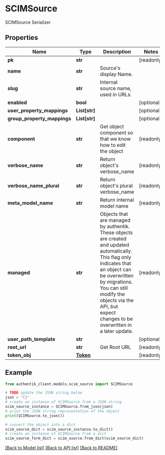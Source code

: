 # SCIMSource

SCIMSource Serializer

## Properties

Name | Type | Description | Notes
------------ | ------------- | ------------- | -------------
**pk** | **str** |  | [readonly] 
**name** | **str** | Source&#39;s display Name. | 
**slug** | **str** | Internal source name, used in URLs. | 
**enabled** | **bool** |  | [optional] 
**user_property_mappings** | **List[str]** |  | [optional] 
**group_property_mappings** | **List[str]** |  | [optional] 
**component** | **str** | Get object component so that we know how to edit the object | [readonly] 
**verbose_name** | **str** | Return object&#39;s verbose_name | [readonly] 
**verbose_name_plural** | **str** | Return object&#39;s plural verbose_name | [readonly] 
**meta_model_name** | **str** | Return internal model name | [readonly] 
**managed** | **str** | Objects that are managed by authentik. These objects are created and updated automatically. This flag only indicates that an object can be overwritten by migrations. You can still modify the objects via the API, but expect changes to be overwritten in a later update. | [readonly] 
**user_path_template** | **str** |  | [optional] 
**root_url** | **str** | Get Root URL | [readonly] 
**token_obj** | [**Token**](Token.md) |  | [readonly] 

## Example

```python
from authentik_client.models.scim_source import SCIMSource

# TODO update the JSON string below
json = "{}"
# create an instance of SCIMSource from a JSON string
scim_source_instance = SCIMSource.from_json(json)
# print the JSON string representation of the object
print(SCIMSource.to_json())

# convert the object into a dict
scim_source_dict = scim_source_instance.to_dict()
# create an instance of SCIMSource from a dict
scim_source_form_dict = scim_source.from_dict(scim_source_dict)
```
[[Back to Model list]](../README.md#documentation-for-models) [[Back to API list]](../README.md#documentation-for-api-endpoints) [[Back to README]](../README.md)


